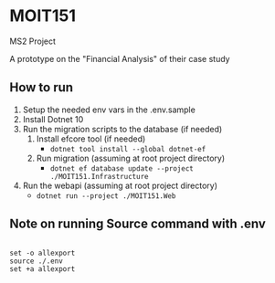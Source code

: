 ﻿# MOIT151

MS2 Project 

A prototype on the "Financial Analysis" of their case study

## How to run
1. Setup the needed env vars in the .env.sample
2. Install Dotnet 10
3. Run the migration scripts to the database (if needed)
   1. Install efcore tool (if needed) 
      - <code>dotnet tool install --global dotnet-ef</code>
   2. Run migration (assuming at root project directory)
      - <code>dotnet ef database update --project ./MOIT151.Infrastructure</code>
4. Run the webapi (assuming at root project directory)
   - <code>dotnet run --project ./MOIT151.Web</code>

## Note on running Source command with .env
<code>
set -o allexport
source ./.env
set +a allexport
</code>